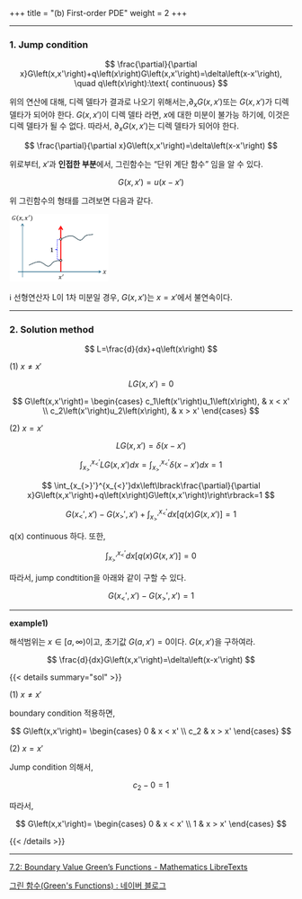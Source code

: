 +++
title = "(b) First-order PDE"
weight = 2
+++

---

### 1. Jump condition

$$
\frac{\partial}{\partial x}G\left(x,x'\right)+q\left(x\right)G\left(x,x'\right)=\delta\left(x-x'\right), \quad q\left(x\right):\text{ continuous}
$$

위의 연산에 대해, 디렉 델타가 결과로 나오기 위해서는,$\partial_{x}G\left(x,x'\right)$또는 $G\left(x,x'\right)$가 디렉 델타가 되어야 한다. $G\left(x,x'\right)$이 디렉 델타 라면, $x$에 대한 미분이 불가능 하기에, 이것은 디렉 델타가 될 수 없다. 따라서, $\partial_{x}G\left(x,x'\right)$는 디렉 델타가 되어야 한다.

$$
\frac{\partial}{\partial x}G\left(x,x'\right)=\delta\left(x-x'\right)
$$

위로부터, $x'$과 **인접한 부분**에서, 그린함수는 “단위 계단 함수” 임을 알 수 있다.

$$
G\left(x,x'\right)=u\left(x-x'\right)
$$

위 그린함수의 형태를 그려보면 다음과 같다.

<img src="image1.png" width="35%" height="auto">

ℹ️ 선형연산자 L이 1차 미분일 경우, $G\left(x,x'\right)$는 $x=x'$에서 불연속이다.

---

### 2. Solution method

$$
L=\frac{d}{dx}+q\left(x\right)
$$

(1) $x\ne x'$

$$
LG\left(x,x'\right)=0
$$

$$
G\left(x,x'\right)=
\begin{cases}
  c_1\left(x'\right)u_1\left(x\right), & x < x'
  \\
  c_2\left(x'\right)u_2\left(x\right), & x > x'
\end{cases}
$$

(2) $x=x'$

$$
LG\left(x,x')=\delta(x-x'\right) 
$$

$$
\int_{x_{>}'}^{x_{<}'}LG\left(x,x'\right)dx=\int_{x_{>}'}^{x_{<}'}\delta\left(x-x'\right)dx=1
$$

$$
\int_{x_{>}'}^{x_{<}'}dx\left\lbrack\frac{\partial}{\partial x}G\left(x,x'\right)+q\left(x\right)G\left(x,x'\right)\right\rbrack=1
$$

$$
G\left(x_{<}',x'\right)-G\left(x_{>}',x'\right)+\int_{x_{>}'}^{x_{<}'}dx\left\lbrack q\left(x\right)G\left(x,x'\right)\right\rbrack=1
$$

q(x) continuous 하다. 또한,

$$
\int_{x_{>}'}^{x_{<}'}dx\left\lbrack q\left(x\right)G\left(x,x'\right)\right\rbrack=0
$$

따라서, jump condtition을 아래와 같이 구할 수 있다.

$$
G\left(x_{<}',x'\right)-G\left(x_{>}',x'\right)=1
$$

---

**example1)**

해석범위는 $x\in\left\lbrack a,\infty\right)$이고, 초기값 $G\left(a,x'\right)=0$이다.  $G\left(x,x'\right)$을 구하여라.

$$
\frac{d}{dx}G\left(x,x'\right)=\delta\left(x-x'\right)
$$

{{< details summary="sol" >}}

(1) $x\ne x'$

boundary condition 적용하면,

$$
G\left(x,x'\right)=
\begin{cases}
  0 & x < x'
  \\ 
  c_2 & x > x'
\end{cases}
$$

(2) $x=x'$

Jump condition 의해서,

$$
c_2-0=1
$$

따라서,

$$
G\left(x,x'\right)=
\begin{cases}
  0 & x < x'
  \\
  1 & x > x'
\end{cases}
$$

{{< /details >}}

---

[7.2: Boundary Value Green’s Functions - Mathematics LibreTexts](https://math.libretexts.org/Bookshelves/Differential_Equations/Introduction_to_Partial_Differential_Equations_(Herman)/07%3A_Green's_Functions/7.02%3A_Boundary_Value_Greens_Functions)

[그린 함수(Green's Functions) : 네이버 블로그](https://blog.naver.com/qio910/222068013070?trackingCode=rss)